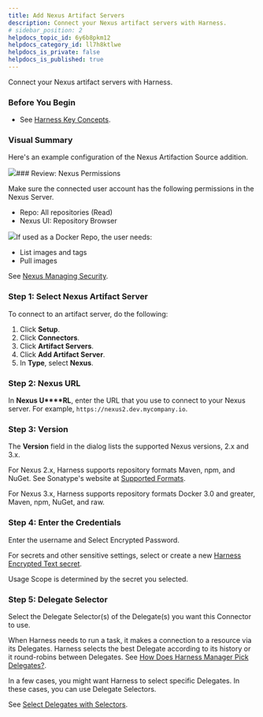 ```yaml
---
title: Add Nexus Artifact Servers
description: Connect your Nexus artifact servers with Harness.
# sidebar_position: 2
helpdocs_topic_id: 6y6b8pkm12
helpdocs_category_id: ll7h8ktlwe
helpdocs_is_private: false
helpdocs_is_published: true
---
```


Connect your Nexus artifact servers with Harness.

### Before You Begin

* See [Harness Key Concepts](/article/4o7oqwih6h-harness-key-concepts).

### Visual Summary

Here's an example configuration of the Nexus Artifaction Source addition.

![](https://files.helpdocs.io/kw8ldg1itf/articles/7dghbx1dbl/1587761468278/image.png)### Review: Nexus Permissions

Make sure the connected user account has the following permissions in the Nexus Server.

* Repo: All repositories (Read)
* Nexus UI: Repository Browser

![](https://files.helpdocs.io/kw8ldg1itf/articles/6y6b8pkm12/1589570434373/image.png)If used as a Docker Repo, the user needs:

* List images and tags
* Pull images

See [Nexus Managing Security](https://help.sonatype.com/display/NXRM2/Managing+Security).

### Step 1: Select Nexus Artifact Server

To connect to an artifact server, do the following:

1. Click **Setup**.
2. Click **Connectors**.
3. Click **Artifact Servers**.
4. Click **Add Artifact Server**.
5. In **Type**, select **Nexus**.

### Step 2: Nexus URL

In **Nexus U****RL**, enter the URL that you use to connect to your Nexus server. For example, `https://nexus2.dev.mycompany.io`.

### Step 3: Version

The **Version** field in the dialog lists the supported Nexus versions, 2.x and 3.x.

For Nexus 2.x, Harness supports repository formats Maven, npm, and NuGet. See Sonatype's website at [Supported Formats](https://help.sonatype.com/repomanager3/supported-formats).

For Nexus 3.x, Harness supports repository formats Docker 3.0 and greater, Maven, npm, NuGet, and raw.

### Step 4: Enter the Credentials

Enter the username and Select Encrypted Password.

For secrets and other sensitive settings, select or create a new [Harness Encrypted Text secret](/article/ygyvp998mu-use-encrypted-text-secrets).

Usage Scope is determined by the secret you selected.

### Step 5: Delegate Selector

Select the Delegate Selector(s) of the Delegate(s) you want this Connector to use.

When Harness needs to run a task, it makes a connection to a resource via its Delegates. Harness selects the best Delegate according to its history or it round-robins between Delegates. See [How Does Harness Manager Pick Delegates?](https://docs.harness.io/article/h9tkwmkrm7-delegate-installation#how_does_harness_manager_pick_delegates).

In a few cases, you might want Harness to select specific Delegates. In these cases, you can use Delegate Selectors.

See [Select Delegates with Selectors](/article/c3fvixpgsl-select-delegates-for-specific-tasks-with-selectors).

